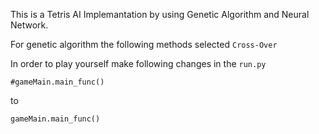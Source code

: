 This is a Tetris AI Implemantation by using Genetic Algorithm and Neural Network.

For genetic algorithm the following methods selected
`Cross-Over` 

In order to play yourself make following changes in the `run.py` 

```
#gameMain.main_func()
```
to
```
gameMain.main_func()
```